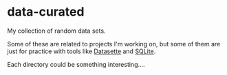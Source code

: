# data-curated

My collection of random data sets.

Some of these are related to projects I'm working on, but some of them are just for
practice with tools like [Datasette](https://datasette.io/) and [SQLite](https://sqlite.org/).

Each directory could be something interesting....
